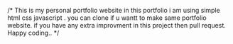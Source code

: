 

/*
This is my personal portfolio website in this portfolio i am using simple html css javascript .
you can clone if u wantt to make same portfolio website.
if you have any extra improvment in this project then pull request.
Happy coding..
*/
